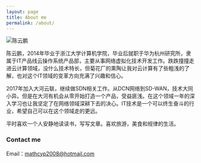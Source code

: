 ```yaml
---
layout: page
title: About me
permalink: /about/
---
```


![陈云鹏](http://tongchenblog.cn/about/IMG_1286.png)

陈云鹏，2014年毕业于浙江大学计算机学院，毕业后就职于华为杭州研究所，隶属于IT产品线云操作系统产品部，主要从事网络虚拟化技术开发工作。跌跌撞撞走进云计算领域，没什么技术特长，但菊花厂的熏陶让我对云计算有了些粗浅的了解，也对这个IT领域的变革方向充满了兴趣和信心。  

2017年加入大河云联，继续做SDN相关工作。从DCN网络到SD-WAN，技术大同小异。但是在大河有机会从零开始打造一个产品，受益匪浅。在这个领域一年的深入学习也让我坚定了在网络领域深耕下去的决心。IT技术是一个可以终生奋斗的行业，希望自己可以在这个领域走的更远。

平时喜欢一个人安静地读读书，写写文章。喜欢旅游，美食和规律的生活。


### Contact me

Email：[mathcyp2008@hotmail.com](mailto:mathcyp2008@hotmail.com)

